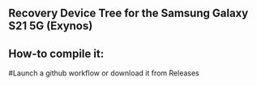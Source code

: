## Recovery Device Tree for the Samsung Galaxy S21 5G (Exynos)

## How-to compile it:

#Launch a github workflow or download it from Releases
